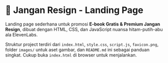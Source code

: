 # 📘 Jangan Resign - Landing Page

Landing page sederhana untuk promosi **E-book Gratis & Premium Jangan Resign**, dibuat dengan HTML, CSS, dan JavaScript nuansa hitam-putih-abu ala ElevenLabs.  

Struktur project terdiri dari `index.html`, `style.css`, `script.js`, `favicon.png`, folder `images/` untuk aset gambar, dan `README.md` ini sebagai panduan singkat. Cukup buka `index.html` di browser untuk menjalankan.
